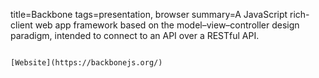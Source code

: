 title=Backbone
tags=presentation, browser
summary=A JavaScript rich-client web app framework based on the model–view–controller design paradigm, intended to connect to an API over a RESTful API.
~~~~~~

[Website](https://backbonejs.org/)
